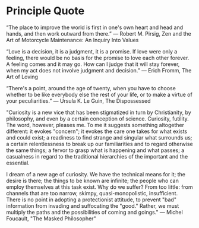 # Principle Quote 
“The place to improve the world is first in one's own heart and head and hands, and then work outward from there.” 
― Robert M. Pirsig, Zen and the Art of Motorcycle Maintenance: An Inquiry Into Values

“Love is a decision, it is a judgment, it is a promise. If love were only a feeling, there would be no basis for the promise to love each other forever. A feeling comes and it may go. How can I judge that it will stay forever, when my act does not involve judgment and decision.”
― Erich Fromm, The Art of Loving

“There's a point, around the age of twenty, when you have to choose whether to be like everybody else the rest of your life, or to make a virtue of your peculiarities.”
― Ursula K. Le Guin, The Dispossessed

"Curiosity is a new vice that has been stigmatized in turn by Christianity, by philosophy, and even by a certain conception of science. Curiosity, futility. The word, however, pleases me. To me it suggests something altogether different: it evokes "concern"; it evokes the care one takes for what exists and could exist; a readiness to find strange and singular what surrounds us; a certain relentlessness to break up our familiarities and to regard otherwise the same things; a fervor to grasp what is happening and what passes; a casualness in regard to the traditional hierarchies of the important and the essential.

I dream of a new age of curiosity. We have the technical means for it; the desire is there; the things to be known are infinite; the people who can employ themselves at this task exist. Why do we suffer? From too little: from channels that are too narrow, skimpy, quasi-monopolistic, insufficient. There is no point in adopting a protectionist attitude, to prevent "bad" information from invading and suffocating the "good." Rather, we must multiply the paths and the possibilities of coming and goings." ― Michel Foucault, "The Masked Philosopher"
